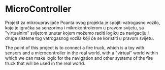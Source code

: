 # MicroController
Projekt za mikroupravljače
Poanta ovog projekta je spojiti vatrogasno vozilo, koje je igračka sa senzorima i mikrokontrolerom u pravom svijetu,
sa "virtualnim" svijetom unutar kojem možemo raditi logiku za navigaciju i druge sisteme tog vatrogasnog vozila koji će se koristiti
u pravom svijetu.

The point of this project is to connect a fire truck, which is a toy with sensors and a microcontroller in the real world,
with a "virtual" world within which we can make logic for the navigation and other systems of the fire truck that will be used
in the real world.
